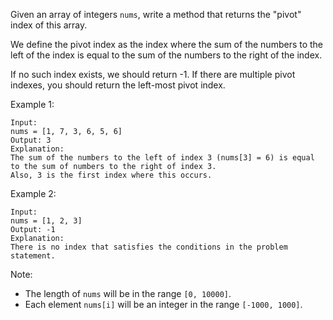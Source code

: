 Given an array of integers `nums`, write a method that returns the "pivot" index of this array.

We define the pivot index as the index where the sum of the numbers to the left of the index is equal to the sum of the numbers to the right of the index.

If no such index exists, we should return -1. If there are multiple pivot indexes, you should return the left-most pivot index.

Example 1:
```
Input: 
nums = [1, 7, 3, 6, 5, 6]
Output: 3
Explanation: 
The sum of the numbers to the left of index 3 (nums[3] = 6) is equal to the sum of numbers to the right of index 3.
Also, 3 is the first index where this occurs.
```

Example 2:
```
Input: 
nums = [1, 2, 3]
Output: -1
Explanation: 
There is no index that satisfies the conditions in the problem statement.
```

Note:

- The length of `nums` will be in the range `[0, 10000]`.
- Each element `nums[i]` will be an integer in the range `[-1000, 1000]`.